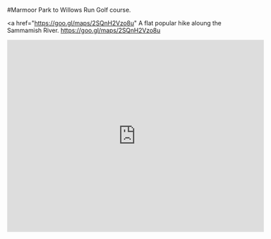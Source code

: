 #Marmoor Park to  Willows Run Golf course.

<a href="https://goo.gl/maps/2SQnH2Vzo8u" 
 A flat popular hike aloung the Sammamish River.</a>
https://goo.gl/maps/2SQnH2Vzo8u

<iframe src="https://www.google.com/maps/embed?pb=!1m26!1m12!1m3!1d42961.31244532182!2d-122.17400521112296!3d47.702244972801076!2m3!1f0!2f0!3f0!3m2!1i1024!2i768!4f13.1!4m11!3e2!4m3!3m2!1d47.6991042!2d-122.1439066!4m5!1s0x549072a7255cf02f%3A0x90673ca1ffed200f!2sMarymoor+Connector+Trail%2C+Redmond%2C+WA+98052!3m2!1d47.6632933!2d-122.1248763!5e0!3m2!1sen!2sus!4v1454734261109" width="600" height="450" frameborder="0" style="border:0" allowfullscreen></iframe>
